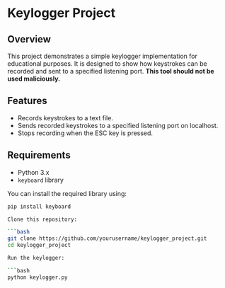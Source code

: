 # Keylogger Project

## Overview
This project demonstrates a simple keylogger implementation for educational purposes. It is designed to show how keystrokes can be recorded and sent to a specified listening port. **This tool should not be used maliciously.**

## Features
- Records keystrokes to a text file.
- Sends recorded keystrokes to a specified listening port on localhost.
- Stops recording when the ESC key is pressed.

## Requirements
- Python 3.x
- `keyboard` library

You can install the required library using:
```bash
pip install keyboard

Clone this repository:

```bash
git clone https://github.com/yourusername/keylogger_project.git
cd keylogger_project

Run the keylogger:

```bash
python keylogger.py
